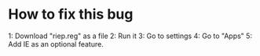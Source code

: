 # How to fix this bug

1: Download "riep.reg" as a file
2: Run it
3: Go to settings
4: Go to "Apps"
5: Add IE as an optional feature.